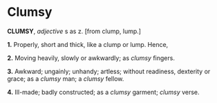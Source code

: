 # Clumsy

**CLUMSY**, _adjective_ s as z. \[from clump, lump.\]

**1.** Properly, short and thick, like a clump or lump. Hence,

**2.** Moving heavily, slowly or awkwardly; as _clumsy_ fingers.

**3.** Awkward; ungainly; unhandy; artless; without readiness, dexterity or grace; as a _clumsy_ man; a _clumsy_ fellow.

**4.** Ill-made; badly constructed; as a _clumsy_ garment; _clumsy_ verse.